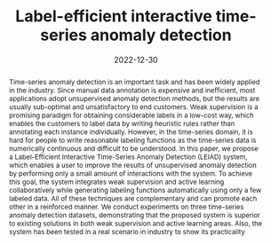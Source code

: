 ---
# Documentation: https://wowchemy.com/docs/managing-content/

title: "Label-efficient interactive time-series anomaly detection"
authors: [Hong Guo, Yujing Wang, Jieyu Zhang, Zhengjie Lin, Yunhai Tong, Lei Yang, Luoxing Xiong, Congrui Huang]
date: 2022-12-30
doi: ""

# Schedule page publish date (NOT publication's date).
publishDate: 2022-12-30

# Publication type.
# Legend: 0 = Uncategorized; 1 = Conference paper; 2 = Journal article;
# 3 = Preprint / Working Paper; 4 = Report; 5 = Book; 6 = Book section;
# 7 = Thesis; 8 = Patent
publication_types: ["3"]

# Publication name and optional abbreviated publication name.
publication: "*arXiv preprint arXiv:2212.14621*"
publication_short: "*arXiv preprint*"

abstract: "Time-series anomaly detection is an important task and has been widely applied in the industry. Since manual data annotation is expensive and inefficient, most applications adopt unsupervised anomaly detection methods, but the results are usually sub-optimal and unsatisfactory to end customers. Weak supervision is a promising paradigm for obtaining considerable labels in a low-cost way, which enables the customers to label data by writing heuristic rules rather than annotating each instance individually. However, in the time-series domain, it is hard for people to write reasonable labeling functions as the time-series data is numerically continuous and difficult to be understood. In this paper, we propose a Label-Efficient Interactive Time-Series Anomaly Detection (LEIAD) system, which enables a user to improve the results of unsupervised anomaly detection by performing only a small amount of interactions with the system. To achieve this goal, the system integrates weak supervision and active learning collaboratively while generating labeling functions automatically using only a few labeled data. All of these techniques are complementary and can promote each other in a reinforced manner. We conduct experiments on three time-series anomaly detection datasets, demonstrating that the proposed system is superior to existing solutions in both weak supervision and active learning areas. Also, the system has been tested in a real scenario in industry to show its practicality"

# Summary. An optional shortened abstract.
summary: ""

tags: []
categories: []
featured: true

# Custom links (optional).
#   Uncomment and edit lines below to show custom links.
links:
- name: PDF
  url: https://arxiv.org/pdf/2212.14621.pdf
  icon_pack: fas
  icon: file-pdf

url_pdf: 
url_code: 
url_dataset:
url_poster:
url_project:
url_slides:
url_source: 
url_video:

# Featured image
# To use, add an image named `featured.jpg/png` to your page's folder. 
# Focal points: Smart, Center, TopLeft, Top, TopRight, Left, Right, BottomLeft, Bottom, BottomRight.
image:
  caption: ""
  focal_point: ""
  preview_only: false

# Associated Projects (optional).
#   Associate this publication with one or more of your projects.
#   Simply enter your project's folder or file name without extension.
#   E.g. `internal-project` references `content/project/internal-project/index.md`.
#   Otherwise, set `projects: []`.
projects: []

# Slides (optional).
#   Associate this publication with Markdown slides.
#   Simply enter your slide deck's filename without extension.
#   E.g. `slides: "example"` references `content/slides/example/index.md`.
#   Otherwise, set `slides: ""`.
slides: ""
---